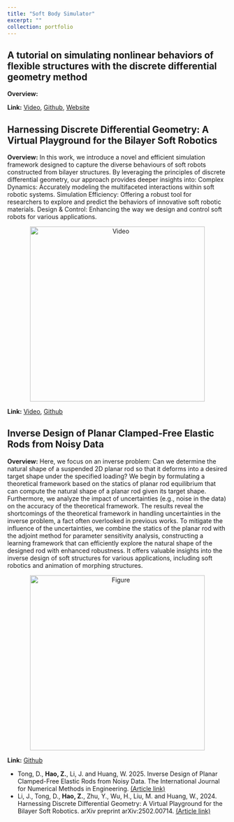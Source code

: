```yaml
---
title: "Soft Body Simulator"
excerpt: ""
collection: portfolio
---
```


## A tutorial on simulating nonlinear behaviors of flexible structures with the discrete differential geometry method
**Overview:** 

<!-- <p align="center">
  <img src="https://zhuonanhao.github.io/Home/assets/portfolio/soft_body_simulator/vid_aisy_2025.gif" alt="Video" style="width:400px;"/>
  <br>
</p> -->

**Link:** [Video](), [Github](https://github.com/weicheng-huang-mechanics/DDG_Tutorial), [Website](https://zhuonanhao.github.io/DDG_Tutorial_Website/)

## Harnessing Discrete Differential Geometry: A Virtual Playground for the Bilayer Soft Robotics
**Overview:** In this work, we introduce a novel and efficient simulation framework designed to capture the diverse behaviours of soft robots constructed from bilayer structures. By leveraging the principles of discrete differential geometry, our approach provides deeper insights into:
Complex Dynamics: Accurately modeling the multifaceted interactions within soft robotic systems.
Simulation Efficiency: Offering a robust tool for researchers to explore and predict the behaviors of innovative soft robotic materials.
Design & Control: Enhancing the way we design and control soft robots for various applications.

<p align="center">
  <img src="https://zhuonanhao.github.io/Home/assets/portfolio/soft_body_simulator/vid_aisy_2025.gif" alt="Video" style="width:400px;"/>
  <br>
</p>

**Link:** [Video](https://zhuonanhao.github.io/Home/assets/portfolio/soft_body_simulator/vid_aisy_2025.mp4), [Github](https://github.com/DezhongT/Bilayer_Soft_Robots_Sim)

## Inverse Design of Planar Clamped-Free Elastic Rods from Noisy Data
**Overview:** Here, we focus on an inverse problem: Can we determine the natural shape of a suspended 2D planar rod so that it deforms into a desired target shape under the specified loading? We begin by formulating a theoretical framework based on the statics of planar rod equilibrium that can compute the natural shape of a planar rod given its target shape. Furthermore, we analyze the impact of uncertainties (e.g., noise in the data) on the accuracy of the theoretical framework. The results reveal the shortcomings of the theoretical framework in handling uncertainties in the inverse problem, a fact often overlooked in previous works. To mitigate the influence of the uncertainties, we combine the statics of the planar rod with the adjoint method for parameter sensitivity analysis, constructing a learning framework that can efficiently explore the natural shape of the designed rod with enhanced robustness. It offers valuable insights into the inverse design of soft structures for various applications, including soft robotics and animation of morphing structures.

<p align="center">
  <img src="https://zhuonanhao.github.io/Home/assets/portfolio/soft_body_simulator/fig_ijnme_2025.jpg" alt="Figure" style="width:400px;"/>
  <br>
</p>

**Link:** [Github](https://github.com/DezhongT/Inverse_Design_2D_Rods)

* Tong, D., **Hao, Z.**, Li, J. and Huang, W. 2025. Inverse Design of Planar Clamped-Free Elastic Rods from Noisy Data. The International Journal for Numerical Methods in Engineering. [(Article link)](https://onlinelibrary.wiley.com/doi/full/10.1002/nme.70018)
* Li, J., Tong, D., **Hao, Z.**, Zhu, Y., Wu, H., Liu, M. and Huang, W., 2024. Harnessing Discrete Differential Geometry: A Virtual Playground for the Bilayer Soft Robotics. arXiv preprint arXiv:2502.00714. [(Article link)](https://arxiv.org/abs/2502.00714)

